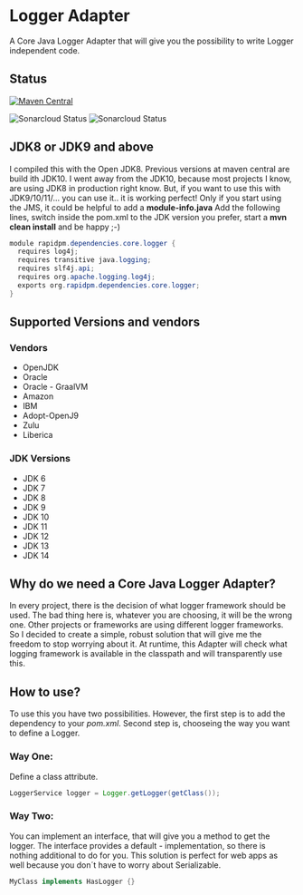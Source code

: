 # Logger Adapter
A Core Java Logger Adapter that will give you the possibility to write Logger independent 
code. 

## Status

[![Maven Central](https://maven-badges.herokuapp.com/maven-central/org.rapidpm/rapidpm-logger-adapter/badge.svg)](https://maven-badges.herokuapp.com/maven-central/org.rapidpm/rapidpm-logger-adapter)

![Sonarcloud Status](https://sonarcloud.io/api/project_badges/measure?project=svenruppert_logger-adapter&metric=security_rating)
![Sonarcloud Status](https://sonarcloud.io/api/project_badges/measure?project=svenruppert_logger-adapter&metric=sqale_rating)


## JDK8 or JDK9 and above
I compiled this with the Open JDK8.
Previous versions at maven central are build ith JDK10.
I went away from the JDK10, because most projects I know, are using JDK8 in production right know.
But, if you want to use this with JDK9/10/11/... you can use it.. it is working perfect!
Only if you start using the JMS, it could be helpful to add a **module-info.java**
Add the following lines, switch inside the pom.xml to the JDK version you prefer,
start a **mvn clean install** and be happy ;-)

```java
module rapidpm.dependencies.core.logger {
  requires log4j;
  requires transitive java.logging;
  requires slf4j.api;
  requires org.apache.logging.log4j;
  exports org.rapidpm.dependencies.core.logger;
}
```

## Supported Versions and vendors
### Vendors
* OpenJDK
* Oracle
* Oracle - GraalVM
* Amazon
* IBM
* Adopt-OpenJ9
* Zulu
* Liberica

### JDK Versions 
* JDK 6
* JDK 7
* JDK 8
* JDK 9
* JDK 10
* JDK 11
* JDK 12
* JDK 13
* JDK 14

## Why do we need a Core Java Logger Adapter?
In every project, there is the decision of what logger framework should be used.
The bad thing here is, whatever you are choosing, it will be the wrong one. Other projects or frameworks are using different logger frameworks.
So I decided to create a simple, robust solution that will give me the freedom to stop worrying about it. At runtime, this Adapter will check what logging framework is available 
in the classpath and will transparently use this.


## How to use?
To use this you have two possibilities.
However, the first step is to add the dependency to your *pom.xml*.
Second step is, chooseing the way you want to define a Logger.

### Way One:
Define a class attribute.

```java
LoggerService logger = Logger.getLogger(getClass());
```

### Way Two:
You can implement an interface, that will give you a method to get the logger.
The interface provides a default - implementation, so there is nothing additional to do for you.
This solution is perfect for web apps as well because you don´t have to worry about Serializable.

```java
MyClass implements HasLogger {}

```


